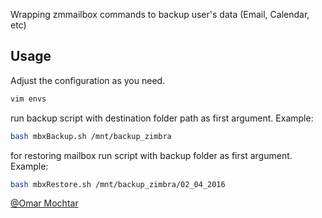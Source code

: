 Wrapping zmmailbox commands to backup user's data (Email, Calendar, etc)


## Usage

Adjust the configuration as you need.
```sh
vim envs
```

run backup script with destination folder path as first argument. Example:
```sh
bash mbxBackup.sh /mnt/backup_zimbra
```

for restoring mailbox run script with backup folder as first argument. Example:
```sh
bash mbxRestore.sh /mnt/backup_zimbra/02_04_2016
```


[@Omar Mochtar](mailto:iomarmochtar@gmail.com)
